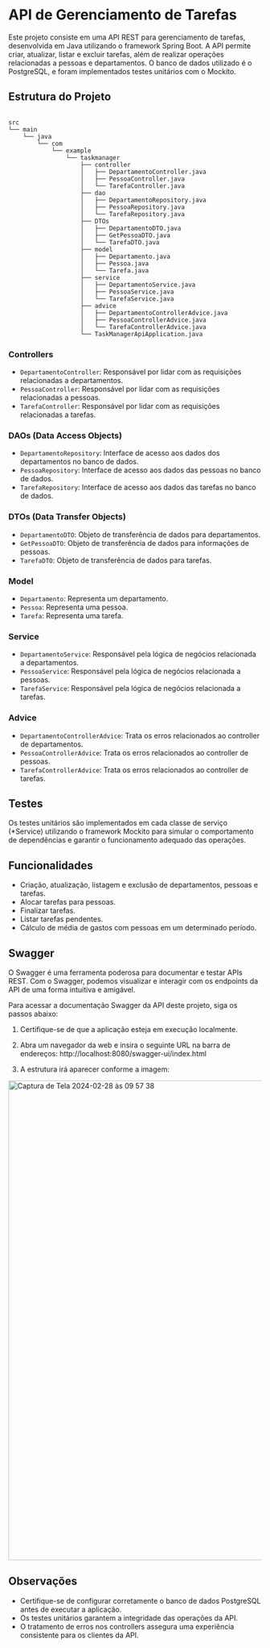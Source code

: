 # API de Gerenciamento de Tarefas

Este projeto consiste em uma API REST para gerenciamento de tarefas, desenvolvida em Java utilizando o framework Spring Boot. A API permite criar, atualizar, listar e excluir tarefas, além de realizar operações relacionadas a pessoas e departamentos. O banco de dados utilizado é o PostgreSQL, e foram implementados testes unitários com o Mockito.

## Estrutura do Projeto

```

src
└── main
    └── java
        └── com
            └── example
                └── taskmanager
                    ├── controller
                    │   ├── DepartamentoController.java
                    │   ├── PessoaController.java
                    │   └── TarefaController.java
                    ├── dao
                    │   ├── DepartamentoRepository.java
                    │   ├── PessoaRepository.java
                    │   └── TarefaRepository.java
                    ├── DTOs
                    │   ├── DepartamentoDTO.java
                    │   ├── GetPessoaDTO.java
                    │   └── TarefaDTO.java
                    ├── model
                    │   ├── Departamento.java
                    │   ├── Pessoa.java
                    │   └── Tarefa.java
                    ├── service
                    │   ├── DepartamentoService.java
                    │   ├── PessoaService.java
                    │   └── TarefaService.java
                    ├── advice
                    │   ├── DepartamentoControllerAdvice.java
                    │   ├── PessoaControllerAdvice.java
                    │   └── TarefaControllerAdvice.java
                    └── TaskManagerApiApplication.java
```


### Controllers

- `DepartamentoController`: Responsável por lidar com as requisições relacionadas a departamentos.
- `PessoaController`: Responsável por lidar com as requisições relacionadas a pessoas.
- `TarefaController`: Responsável por lidar com as requisições relacionadas a tarefas.

### DAOs (Data Access Objects)

- `DepartamentoRepository`: Interface de acesso aos dados dos departamentos no banco de dados.
- `PessoaRepository`: Interface de acesso aos dados das pessoas no banco de dados.
- `TarefaRepository`: Interface de acesso aos dados das tarefas no banco de dados.

### DTOs (Data Transfer Objects)

- `DepartamentoDTO`: Objeto de transferência de dados para departamentos.
- `GetPessoaDTO`: Objeto de transferência de dados para informações de pessoas.
- `TarefaDTO`: Objeto de transferência de dados para tarefas.

### Model

- `Departamento`: Representa um departamento.
- `Pessoa`: Representa uma pessoa.
- `Tarefa`: Representa uma tarefa.

### Service

- `DepartamentoService`: Responsável pela lógica de negócios relacionada a departamentos.
- `PessoaService`: Responsável pela lógica de negócios relacionada a pessoas.
- `TarefaService`: Responsável pela lógica de negócios relacionada a tarefas.

### Advice

- `DepartamentoControllerAdvice`: Trata os erros relacionados ao controller de departamentos.
- `PessoaControllerAdvice`: Trata os erros relacionados ao controller de pessoas.
- `TarefaControllerAdvice`: Trata os erros relacionados ao controller de tarefas.

## Testes

Os testes unitários são implementados em cada classe de serviço (*Service) utilizando o framework Mockito para simular o comportamento de dependências e garantir o funcionamento adequado das operações.

## Funcionalidades

- Criação, atualização, listagem e exclusão de departamentos, pessoas e tarefas.
- Alocar tarefas para pessoas.
- Finalizar tarefas.
- Listar tarefas pendentes.
- Cálculo de média de gastos com pessoas em um determinado período.

## Swagger

O Swagger é uma ferramenta poderosa para documentar e testar APIs REST. Com o Swagger, podemos visualizar e interagir com os endpoints da API de uma forma intuitiva e amigável.

Para acessar a documentação Swagger da API deste projeto, siga os passos abaixo:

1. Certifique-se de que a aplicação esteja em execução localmente.

2. Abra um navegador da web e insira o seguinte URL na barra de endereços:
http://localhost:8080/swagger-ui/index.html

3. A estrutura irá aparecer conforme a imagem:

<img width="952" alt="Captura de Tela 2024-02-28 às 09 57 38" src="https://github.com/eziocdl/task-manager-api/assets/25807617/386073d3-e606-4206-8c5d-3d6810f2dd90">


## Observações

- Certifique-se de configurar corretamente o banco de dados PostgreSQL antes de executar a aplicação.
- Os testes unitários garantem a integridade das operações da API.
- O tratamento de erros nos controllers assegura uma experiência consistente para os clientes da API.
